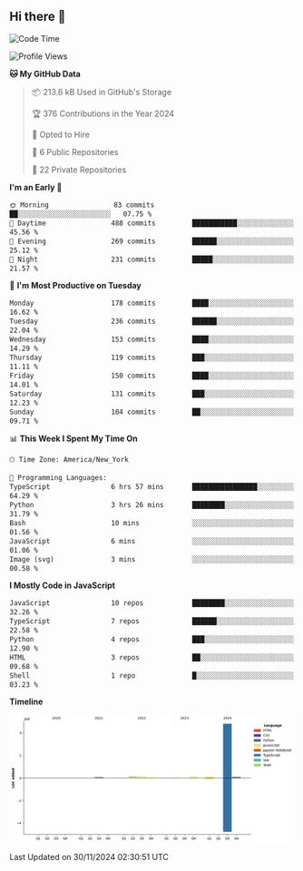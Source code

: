 ## Hi there 👋

<!--START_SECTION:waka-->
![Code Time](http://img.shields.io/badge/Code%20Time-132%20hrs%208%20mins-blue)

![Profile Views](http://img.shields.io/badge/Profile%20Views-0-blue)

**🐱 My GitHub Data** 

> 📦 213.6 kB Used in GitHub's Storage 
 > 
> 🏆 376 Contributions in the Year 2024
 > 
> 💼 Opted to Hire
 > 
> 📜 6 Public Repositories 
 > 
> 🔑 22 Private Repositories 
 > 
**I'm an Early 🐤** 

```text
🌞 Morning                83 commits          ██░░░░░░░░░░░░░░░░░░░░░░░   07.75 % 
🌆 Daytime                488 commits         ███████████░░░░░░░░░░░░░░   45.56 % 
🌃 Evening                269 commits         ██████░░░░░░░░░░░░░░░░░░░   25.12 % 
🌙 Night                  231 commits         █████░░░░░░░░░░░░░░░░░░░░   21.57 % 
```
📅 **I'm Most Productive on Tuesday** 

```text
Monday                   178 commits         ████░░░░░░░░░░░░░░░░░░░░░   16.62 % 
Tuesday                  236 commits         ██████░░░░░░░░░░░░░░░░░░░   22.04 % 
Wednesday                153 commits         ████░░░░░░░░░░░░░░░░░░░░░   14.29 % 
Thursday                 119 commits         ███░░░░░░░░░░░░░░░░░░░░░░   11.11 % 
Friday                   150 commits         ████░░░░░░░░░░░░░░░░░░░░░   14.01 % 
Saturday                 131 commits         ███░░░░░░░░░░░░░░░░░░░░░░   12.23 % 
Sunday                   104 commits         ██░░░░░░░░░░░░░░░░░░░░░░░   09.71 % 
```


📊 **This Week I Spent My Time On** 

```text
🕑︎ Time Zone: America/New_York

💬 Programming Languages: 
TypeScript               6 hrs 57 mins       ████████████████░░░░░░░░░   64.29 % 
Python                   3 hrs 26 mins       ████████░░░░░░░░░░░░░░░░░   31.79 % 
Bash                     10 mins             ░░░░░░░░░░░░░░░░░░░░░░░░░   01.56 % 
JavaScript               6 mins              ░░░░░░░░░░░░░░░░░░░░░░░░░   01.06 % 
Image (svg)              3 mins              ░░░░░░░░░░░░░░░░░░░░░░░░░   00.58 % 
```

**I Mostly Code in JavaScript** 

```text
JavaScript               10 repos            ████████░░░░░░░░░░░░░░░░░   32.26 % 
TypeScript               7 repos             ██████░░░░░░░░░░░░░░░░░░░   22.58 % 
Python                   4 repos             ███░░░░░░░░░░░░░░░░░░░░░░   12.90 % 
HTML                     3 repos             ██░░░░░░░░░░░░░░░░░░░░░░░   09.68 % 
Shell                    1 repo              █░░░░░░░░░░░░░░░░░░░░░░░░   03.23 % 
```



**Timeline**

![Lines of Code chart](https://raw.githubusercontent.com/dikshithvishnu/dikshithvishnu/main/assets/bar_graph.png)


 Last Updated on 30/11/2024 02:30:51 UTC
<!--END_SECTION:waka-->
